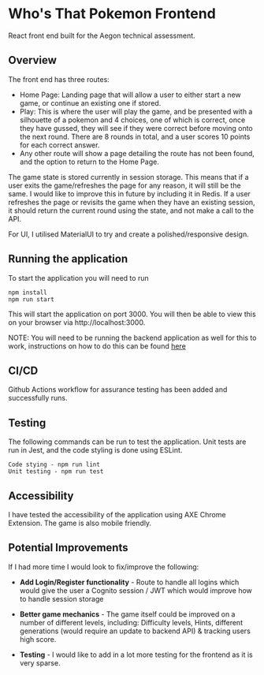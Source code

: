 # Who's That Pokemon Frontend

React front end built for the Aegon technical assessment.

## Overview
The front end has three routes:
- Home Page: Landing page that will allow a user to either start a new game, or continue an existing one if stored.
- Play: This is where the user will play the game, and be presented with a silhouette of a pokemon and 4 choices, one of which is correct, once they have gussed, they will see if they were correct before moving onto the next round. There are 8 rounds in total, and a user scores 10 points for each correct answer.
- Any other route will show a page detailing the route has not been found, and the option to return to the Home Page.

The game state is stored currently in session storage. This means that if a user exits the game/refreshes the page for any reason, it will still be the same. I would like to improve this in future by including it in Redis. If a user refreshes the page or revisits the game when they have an existing session, it should return the current round using the state, and not make a call to the API.

For UI, I utilised MaterialUI to try and create a polished/responsive design.

## Running the application
To start the application you will need to run
```
npm install
npm run start
```
This will start the application on port 3000. You will then be able to view this on your browser via http://localhost:3000.

NOTE: You will need to be running the backend application as well for this to work, instructions on how to do this can be found [here](https://github.com/niallmactaggart94/pokemon_api/blob/main/README.md)

## CI/CD 
Github Actions workflow for assurance testing has been added and successfully runs.

## Testing
The following commands can be run to test the application. Unit tests are run in Jest, and the code styling is done using ESLint.
```
Code stying - npm run lint
Unit testing - npm run test
```

## Accessibility
I have tested the accessibility of the application using AXE Chrome Extension. The game is also mobile friendly.

## Potential Improvements
If I had more time I would look to fix/improve the following:

- **Add Login/Register functionality** - Route to handle all logins which would give the user a Cognito session / JWT which would improve how to handle session storage

- **Better game mechanics** - The game itself could be improved on a number of different levels, including: Difficulty levels, Hints, different generations (would require an update to backend API) & tracking users high score.

- **Testing** - I would like to add in a lot more testing for the frontend as it is very sparse.  
  
